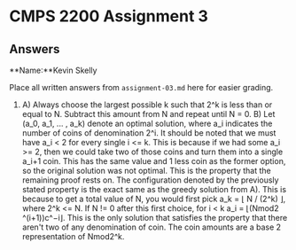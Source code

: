 # CMPS 2200 Assignment 3
## Answers

**Name:**Kevin Skelly


Place all written answers from `assignment-03.md` here for easier grading.
1. A) Always choose the largest possible k such that 2^k is less than or equal to N. Subtract this amount from N and repeat until N = 0.
   B) Let (a_0, a_1, ... , a_k) denote an optimal solution, where a_i indicates the number of coins of denomination 2^i. It should be noted that we must have a_i < 2 for every single i <= k. This is because if we had some a_i >= 2, then we could take two of those coins and turn them into a single a_i+1 coin. This has the same value and 1 less coin as the former option, so the original solution was not optimal. This is the property that the remaining proof rests on.
  The configuration denoted by the previously stated property is the exact same as the greedy solution from A). This is because to get a total value of N, you would first pick a_k = ⌊ N / (2^k) ⌋, where 2^k <= N. If N != 0 after this first choice, for i < k a_i = ⌊(Nmod2 ^(i+1))c^−i⌋. This is the only solution that satisfies the property that there aren't two of any denomination of coin. The coin amounts are a base 2 representation of Nmod2^k.
      
    
